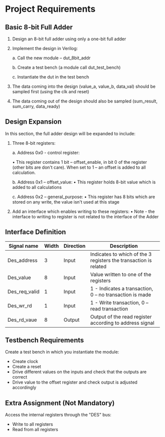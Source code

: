 # Project Requirements

## Basic 8-bit Full Adder
1. Design an 8-bit full adder using only a one-bit full adder
2. Implement the design in Verilog:
   
   a. Call the new module – dut_8bit_addr
   
   b. Create a test bench (a module call dut_test_bench)
   
   c. Instantiate the dut in the test bench
   
4. The data coming into the design (value_a, value_b, data_val) should be sampled first (using the clk and reset)
5. The data coming out of the design should also be sampled (sum_result, sum_carry, data_ready)

## Design Expansion
In this section, the full adder design will be expanded to include:

1. Three 8-bit registers:
   
   a. Address 0x0 - control register:
   
      • This register contains 1 bit – offset_enable, in bit 0 of the register (other bits are don't care). When set to 1 – an offset is added to all calculation.

   b. Address 0x1 – offset_value:
      • This register holds 8-bit value which is added to all calculations

   c. Address 0x2 – general_purpose:
      • This register has 8 bits which are stored on any write, the value isn't used at this stage


3. Add an interface which enables writing to these registers:
   • Note - the interface to writing to register is not related to the interface of the Adder

## Interface Definition

| Signal name  | Width | Direction | Description |
|--------------|-------|-----------|-------------|
| Des_address  | 3     | Input     | Indicates to which of the 3 registers the transaction is related |
| Des_value    | 8     | Input     | Value written to one of the registers |
| Des_req_valid| 1     | Input     | 1 - Indicates a transaction, 0 – no transaction is made |
| Des_wr_rd    | 1     | Input     | 1 - Write transaction, 0 – read transaction |
| Des_rd_vaue  | 8     | Output    | Output of the read register according to address signal |

## Testbench Requirements
Create a test bench in which you instantiate the module:
- Create clock
- Create a reset
- Drive different values on the inputs and check that the outputs are correct
- Drive value to the offset register and check output is adjusted accordingly

## Extra Assignment (Not Mandatory)
Access the internal registers through the "DES" bus:
- Write to all registers
- Read from all registers
